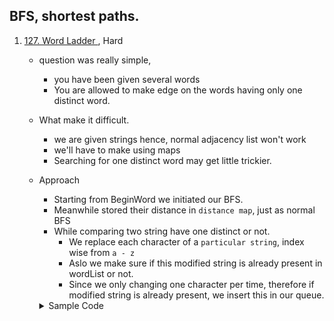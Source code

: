 
##  BFS, shortest paths.
1. [127. Word Ladder ](https://leetcode.com/problems/word-ladder/), Hard
    - question was really simple,
        - you have been given several words
        - You are allowed to make edge on the words having only one distinct word.
    - What make it difficult.
      - we are given strings hence, normal adjacency list won't work 
      - we'll have to make using maps
      - Searching for one distinct word may get little trickier.
    - Approach
      - Starting from BeginWord we initiated our BFS. 
      - Meanwhile stored their distance in `distance map`, just as normal BFS
      - While comparing two string have one distinct or not.
        - We replace each character of a `particular string`, index wise from `a - z`
        - Aslo we make sure if this modified string is already present in wordList or not. 
        - Since we only changing one character per time, therefore if modified string is already present, we insert this in our queue.
      <details>
      <summary>Sample Code</summary>

        ```cpp
        int ladderLength(string beginWord, string endWord, vector<string> &s) {
            queue<string> que;
            que.push(beginWord);
            
            unordered_map<string, int> distance;
            unordered_set<string> wordListsSet;
            
            /* so that searching string can be easier */
            for (const auto &i : s)
                wordListsSet.insert(i);
            
            distance[beginWord] = 1;
            
            while (!que.empty()) {
                auto u = que.front();
                que.pop();
                
               /* replaced each character index wise in string  */
               /* and checked if that modified string is present in the set or not */
               for (int j = 0; j < u.size(); j++) {
                   auto temp = u;
                   for (char ch = 'a'; ch <= 'z'; ch++) {
                       temp[j] = ch;
                       if (distance.count(temp))
                           continue;
                       if (wordListsSet.find(temp) != wordListsSet.end()) {
                           que.push(temp);
                           distance[temp] = distance[u] + 1;
                           
                           if (temp == endWord)
                               return distance[temp];
                       }
                   }
               }
            }
            return distance[endWord];
        }



        ```
     </details>
